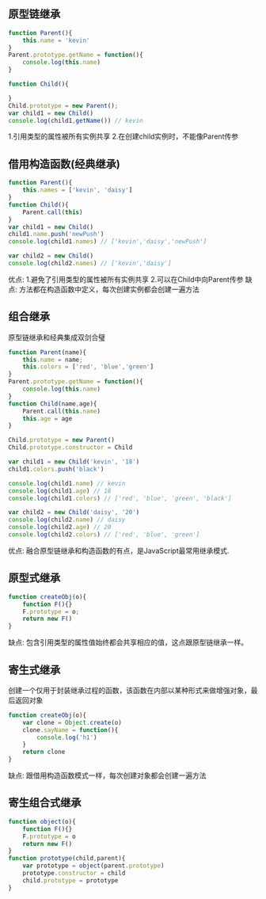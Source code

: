 ## 原型链继承
```js
function Parent(){
    this.name = 'kevin'
}
Parent.prototype.getName = function(){
    console.log(this.name)
}

function Child(){

}
Child.prototype = new Parent();
var child1 = new Child()
console.log(child1,getName()) // kevin
```

1.引用类型的属性被所有实例共享
2.在创建child实例时，不能像Parent传参

## 借用构造函数(经典继承)

```js
function Parent(){
    this.names = ['kevin', 'daisy']
}
function Child(){
    Parent.call(this)
}
var child1 = new Child()
child1.name.push('newPush')
console.log(child1.names) // ['kevin','daisy','newPush']

var child2 = new Child()
console.log(child2.names) // ['kevin','daisy']
```

优点:
1.避免了引用类型的属性被所有实例共享
2.可以在Child中向Parent传参
缺点:
方法都在构造函数中定义，每次创建实例都会创建一遍方法

## 组合继承
原型链继承和经典集成双剑合璧
```js
function Parent(name){
    this.name = name;
    this.colors = ['red', 'blue','green']
}
Parent.prototype.getName = function(){
    console.log(this.name)
}
function Child(name,age){
    Parent.call(this.name)
    this.age = age
}

Child.prototype = new Parent()
Child.prototype.constructor = Child

var child1 = new Child('kevin', '18')
child1.colors.push('black')

console.log(child1.name) // kevin
console.log(child1.age) // 18
console.log(child1.colors) // ['red', 'blue', 'green', 'black']

var child2 = new Child('daisy', '20')
console.log(child2.name) // daisy
console.log(child2.age) // 20
console.log(child2.colors) // ['red', 'blue', 'green']
```
优点:
融合原型链继承和构造函数的有点，是JavaScript最常用继承模式.

## 原型式继承
```js
function createObj(o){
    function F(){}
    F.prototype = o;
    return new F()
}
```
缺点:
包含引用类型的属性值始终都会共享相应的值，这点跟原型链继承一样。


## 寄生式继承
创建一个仅用于封装继承过程的函数，该函数在内部以某种形式来做增强对象，最后返回对象
```js
function createObj(o){
    var clone = Object.create(o)
    clone.sayName = function(){
        console.log('h1')
    }
    return clone
}
```
缺点:
跟借用构造函数模式一样，每次创建对象都会创建一遍方法

## 寄生组合式继承
```js
function object(o){
    function F(){}
    F.prototype = o
    return new F()
}
function prototype(child,parent){
    var prototype = object(parent.prototype)
    prototype.constructor = child
    child.prototype = prototype
}
```